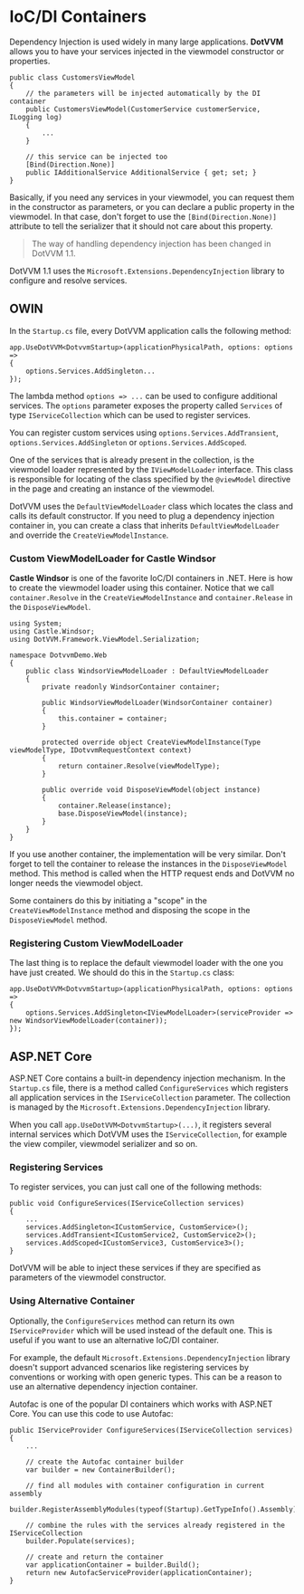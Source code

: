 # IoC/DI Containers

Dependency Injection is used widely in many large applications. **DotVVM** allows you to have your services injected in the viewmodel constructor or properties.

```CSHARP
public class CustomersViewModel 
{
    // the parameters will be injected automatically by the DI container
    public CustomersViewModel(CustomerService customerService, ILogging log) 
    {
        ...        
    }

    // this service can be injected too
    [Bind(Direction.None)]
    public IAdditionalService AdditionalService { get; set; }
}
```

Basically, if you need any services in your viewmodel, you can request them in the constructor as parameters, or you can declare a public property in the viewmodel. In that case, don't forget to use the `[Bind(Direction.None)]` attribute to tell the serializer that it should not care about this property.

> The way of handling dependency injection has been changed in DotVVM 1.1. 

DotVVM 1.1 uses the `Microsoft.Extensions.DependencyInjection` library to configure and resolve services.

## OWIN

In the `Startup.cs` file, every DotVVM application calls the following method:

```CSHARP
app.UseDotVVM<DotvvmStartup>(applicationPhysicalPath, options: options =>
{
    options.Services.AddSingleton...
});
```

The lambda method `options => ...` can be used to configure additional services. The `options` parameter exposes the property called `Services` of type `IServiceCollection` which can be used to register services.

You can register custom services using `options.Services.AddTransient`, `options.Services.AddSingleton` or `options.Services.AddScoped`. 

One of the services that is already present in the collection, is the viewmodel loader represented by the `IViewModelLoader` interface. This class is responsible for locating of the class specified by the `@viewModel` directive in the page and creating an instance of the viewmodel. 

DotVVM uses the `DefaultViewModelLoader` class which locates the class and calls its default constructor. If you need to plug a dependency injection container in, you can create a class that inherits `DefaultViewModelLoader` and override the `CreateViewModelInstance`.

### Custom ViewModelLoader for Castle Windsor

**Castle Windsor** is one of the favorite IoC/DI containers in .NET. Here is how to create the viewmodel loader using this container. Notice that we call `container.Resolve` in the `CreateViewModelInstance` and `container.Release` in the `DisposeViewModel`.

```CSHARP
using System;
using Castle.Windsor;
using DotVVM.Framework.ViewModel.Serialization;

namespace DotvvmDemo.Web
{
    public class WindsorViewModelLoader : DefaultViewModelLoader
    {
        private readonly WindsorContainer container;

        public WindsorViewModelLoader(WindsorContainer container)
        {
            this.container = container;
        }

        protected override object CreateViewModelInstance(Type viewModelType, IDotvvmRequestContext context)
        {
            return container.Resolve(viewModelType);
        }

        public override void DisposeViewModel(object instance)
        {
            container.Release(instance);
            base.DisposeViewModel(instance);
        }
    }
}
```

If you use another container, the implementation will be very similar. Don't forget to tell the container to release the instances in the `DisposeViewModel` method. This method is called when the HTTP request ends and DotVVM no longer needs the viewmodel object.

Some containers do this by initiating a "scope" in the `CreateViewModelInstance` method and disposing the scope in the `DisposeViewModel` method.

### Registering Custom ViewModelLoader

The last thing is to replace the default viewmodel loader with the one you have just created.
We should do this in the `Startup.cs` class:

```CSHARP
app.UseDotVVM<DotvvmStartup>(applicationPhysicalPath, options: options =>
{
    options.Services.AddSingleton<IViewModelLoader>(serviceProvider => new WindsorViewModelLoader(container));
});
```


## ASP.NET Core

ASP.NET Core contains a built-in dependency injection mechanism. In the `Startup.cs` file, there is a method called `ConfigureServices` which registers all application services in the `IServiceCollection` parameter. The collection is managed by the `Microsoft.Extensions.DependencyInjection` library.

When you call `app.UseDotVVM<DotvvmStartup>(...)`, it registers several internal services which DotVVM uses the `IServiceCollection`, for example the view compiler, viewmodel serializer and so on.  

### Registering Services

To register services, you can just call one of the following methods:

```CSHARP
public void ConfigureServices(IServiceCollection services)
{
    ...
    services.AddSingleton<ICustomService, CustomService>();
    services.AddTransient<ICustomService2, CustomService2>();
    services.AddScoped<ICustomService3, CustomService3>();
}
```

DotVVM will be able to inject these services if they are specified as parameters of the viewmodel constructor.

### Using Alternative Container

Optionally, the `ConfigureServices` method can return its own `IServiceProvider` which will be used instead of the default one. This is useful if you want to use an alternative IoC/DI container. 

For example, the default `Microsoft.Extensions.DependencyInjection` library doesn't support advanced scenarios like registering services by conventions or working with open generic types. This can be a reason to use an alternative dependency injection container.

Autofac is one of the popular DI containers which works with ASP.NET Core. You can use this code to use Autofac:

```CSHARP
public IServiceProvider ConfigureServices(IServiceCollection services)
{
    ...

    // create the Autofac container builder
    var builder = new ContainerBuilder();

    // find all modules with container configuration in current assembly
    builder.RegisterAssemblyModules(typeof(Startup).GetTypeInfo().Assembly);

    // combine the rules with the services already registered in the IServiceCollection
    builder.Populate(services);

    // create and return the container
    var applicationContainer = builder.Build();
    return new AutofacServiceProvider(applicationContainer);
}
```